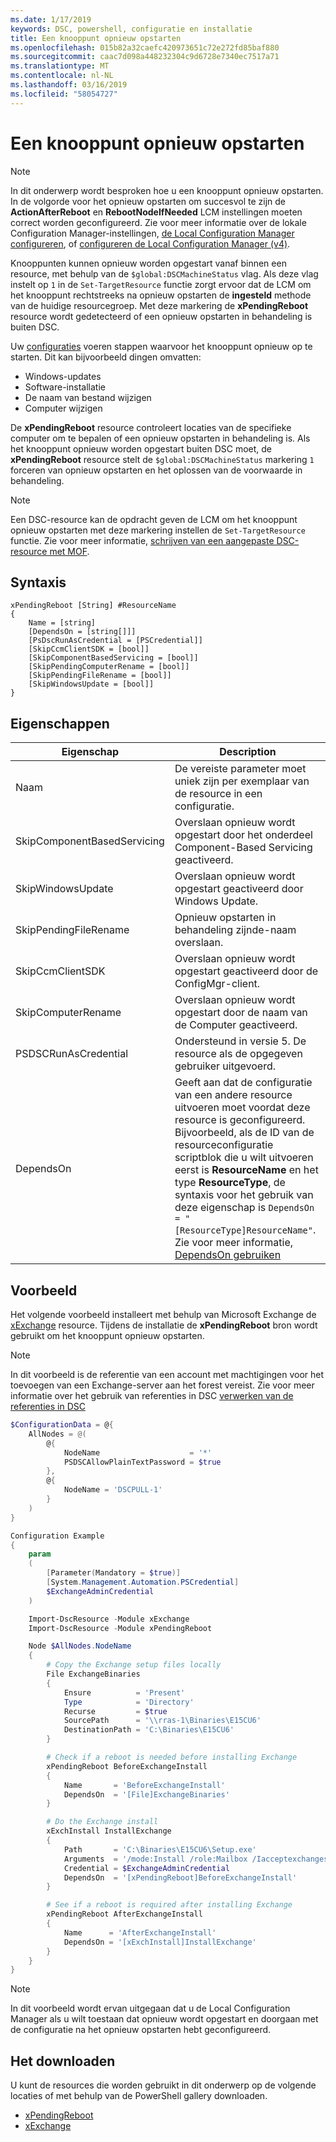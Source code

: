 ```yaml
---
ms.date: 1/17/2019
keywords: DSC, powershell, configuratie en installatie
title: Een knooppunt opnieuw opstarten
ms.openlocfilehash: 015b82a32caefc420973651c72e272fd85baf880
ms.sourcegitcommit: caac7d098a448232304c9d6728e7340ec7517a71
ms.translationtype: MT
ms.contentlocale: nl-NL
ms.lasthandoff: 03/16/2019
ms.locfileid: "58054727"
---
```

# <a name="reboot-a-node"></a>Een knooppunt opnieuw opstarten

> [!NOTE]
> In dit onderwerp wordt besproken hoe u een knooppunt opnieuw opstarten. In de volgorde voor het opnieuw opstarten om succesvol te zijn de **ActionAfterReboot** en **RebootNodeIfNeeded** LCM instellingen moeten correct worden geconfigureerd.
> Zie voor meer informatie over de lokale Configuration Manager-instellingen, [de Local Configuration Manager configureren](../managing-nodes/metaConfig.md), of [configureren de Local Configuration Manager (v4)](../managing-nodes/metaConfig4.md).

Knooppunten kunnen opnieuw worden opgestart vanaf binnen een resource, met behulp van de `$global:DSCMachineStatus` vlag. Als deze vlag instelt op `1` in de `Set-TargetResource` functie zorgt ervoor dat de LCM om het knooppunt rechtstreeks na opnieuw opstarten de **ingesteld** methode van de huidige resourcegroep. Met deze markering de **xPendingReboot** resource wordt gedetecteerd of een opnieuw opstarten in behandeling is buiten DSC.

Uw [configuraties](configurations.md) voeren stappen waarvoor het knooppunt opnieuw op te starten. Dit kan bijvoorbeeld dingen omvatten:

- Windows-updates
- Software-installatie
- De naam van bestand wijzigen
- Computer wijzigen

De **xPendingReboot** resource controleert locaties van de specifieke computer om te bepalen of een opnieuw opstarten in behandeling is. Als het knooppunt opnieuw worden opgestart buiten DSC moet, de **xPendingReboot** resource stelt de `$global:DSCMachineStatus` markering `1` forceren van opnieuw opstarten en het oplossen van de voorwaarde in behandeling.

> [!NOTE]
> Een DSC-resource kan de opdracht geven de LCM om het knooppunt opnieuw opstarten met deze markering instellen de `Set-TargetResource` functie. Zie voor meer informatie, [schrijven van een aangepaste DSC-resource met MOF](../resources/authoringResourceMOF.md).

## <a name="syntax"></a>Syntaxis

```
xPendingReboot [String] #ResourceName
{
    Name = [string]
    [DependsOn = [string[]]]
    [PsDscRunAsCredential = [PSCredential]]
    [SkipCcmClientSDK = [bool]]
    [SkipComponentBasedServicing = [bool]]
    [SkipPendingComputerRename = [bool]]
    [SkipPendingFileRename = [bool]]
    [SkipWindowsUpdate = [bool]]
}
```

## <a name="properties"></a>Eigenschappen

| Eigenschap | Description |
| --- | --- |
| Naam| De vereiste parameter moet uniek zijn per exemplaar van de resource in een configuratie.|
| SkipComponentBasedServicing | Overslaan opnieuw wordt opgestart door het onderdeel Component-Based Servicing geactiveerd. |
| SkipWindowsUpdate | Overslaan opnieuw wordt opgestart geactiveerd door Windows Update.|
| SkipPendingFileRename | Opnieuw opstarten in behandeling zijnde-naam overslaan. |
| SkipCcmClientSDK | Overslaan opnieuw wordt opgestart geactiveerd door de ConfigMgr-client. |
| SkipComputerRename | Overslaan opnieuw wordt opgestart door de naam van de Computer geactiveerd. |
| PSDSCRunAsCredential | Ondersteund in versie 5. De resource als de opgegeven gebruiker uitgevoerd. |
| DependsOn | Geeft aan dat de configuratie van een andere resource uitvoeren moet voordat deze resource is geconfigureerd. Bijvoorbeeld, als de ID van de resourceconfiguratie scriptblok die u wilt uitvoeren eerst is **ResourceName** en het type **ResourceType**, de syntaxis voor het gebruik van deze eigenschap is `DependsOn = "[ResourceType]ResourceName"`. Zie voor meer informatie, [DependsOn gebruiken](resource-depends-on.md)|

## <a name="example"></a>Voorbeeld

Het volgende voorbeeld installeert met behulp van Microsoft Exchange de [xExchange](https://github.com/PowerShell/xExchange) resource.
Tijdens de installatie de **xPendingReboot** bron wordt gebruikt om het knooppunt opnieuw opstarten.

> [!NOTE]
> In dit voorbeeld is de referentie van een account met machtigingen voor het toevoegen van een Exchange-server aan het forest vereist. Zie voor meer informatie over het gebruik van referenties in DSC [verwerken van de referenties in DSC](../configurations/configDataCredentials.md)

```powershell
$ConfigurationData = @{
    AllNodes = @(
        @{
            NodeName                    = '*'
            PSDSCAllowPlainTextPassword = $true
        },
        @{
            NodeName = 'DSCPULL-1'
        }
    )
}

Configuration Example
{
    param
    (
        [Parameter(Mandatory = $true)]
        [System.Management.Automation.PSCredential]
        $ExchangeAdminCredential
    )

    Import-DscResource -Module xExchange
    Import-DscResource -Module xPendingReboot

    Node $AllNodes.NodeName
    {
        # Copy the Exchange setup files locally
        File ExchangeBinaries
        {
            Ensure          = 'Present'
            Type            = 'Directory'
            Recurse         = $true
            SourcePath      = '\\rras-1\Binaries\E15CU6'
            DestinationPath = 'C:\Binaries\E15CU6'
        }

        # Check if a reboot is needed before installing Exchange
        xPendingReboot BeforeExchangeInstall
        {
            Name       = 'BeforeExchangeInstall'
            DependsOn  = '[File]ExchangeBinaries'
        }

        # Do the Exchange install
        xExchInstall InstallExchange
        {
            Path       = 'C:\Binaries\E15CU6\Setup.exe'
            Arguments  = '/mode:Install /role:Mailbox /Iacceptexchangeserverlicenseterms'
            Credential = $ExchangeAdminCredential
            DependsOn  = '[xPendingReboot]BeforeExchangeInstall'
        }

        # See if a reboot is required after installing Exchange
        xPendingReboot AfterExchangeInstall
        {
            Name      = 'AfterExchangeInstall'
            DependsOn = '[xExchInstall]InstallExchange'
        }
    }
}
```

> [!NOTE]
> In dit voorbeeld wordt ervan uitgegaan dat u de Local Configuration Manager als u wilt toestaan dat opnieuw wordt opgestart en doorgaan met de configuratie na het opnieuw opstarten hebt geconfigureerd.

## <a name="where-to-download"></a>Het downloaden

U kunt de resources die worden gebruikt in dit onderwerp op de volgende locaties of met behulp van de PowerShell gallery downloaden.

- [xPendingReboot](https://github.com/PowerShell/xPendingReboot)
- [xExchange](https://github.com/PowerShell/xExchange)

